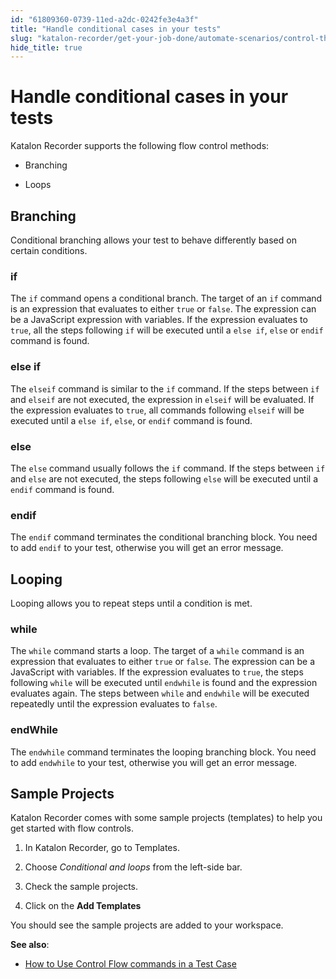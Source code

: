 ```yaml
---
id: "61809360-0739-11ed-a2dc-0242fe3e4a3f"
title: "Handle conditional cases in your tests"
slug: "katalon-recorder/get-your-job-done/automate-scenarios/control-the-flows/handle-conditional-cases-in-your-tests"
hide_title: true
---
```


# <a id="id" class="anchor_top_offset"/><a id="ariaid-title1" class="anchor_top_offset"/>Handle conditional cases in your tests

<div xmlns="http://www.w3.org/1999/xhtml" className="p">Katalon Recorder supports the following flow control methods: <ul className="ul"><li className="li"><p className="p">Branching</p></li><li className="li"><p className="p">Loops</p></li></ul></div>
    

## <a id="id_1" class="anchor_top_offset"/>Branching

    
      
<p xmlns="http://www.w3.org/1999/xhtml" className="p">Conditional branching allows your test to behave differently   based on certain conditions.</p> 
    
                  
      

### <a id="id_2" class="anchor_top_offset"/>if

      
        
<p xmlns="http://www.w3.org/1999/xhtml" className="p">The <code className="ph codeph">if</code> command opens a conditional branch. The   target of an <code className="ph codeph">if</code> command is an expression that   evaluates to either <code className="ph codeph">true</code> or <code className="ph codeph">false</code>. The   expression can be a JavaScript expression with variables. If the   expression evaluates to <code className="ph codeph">true</code>, all the steps following   <code className="ph codeph">if</code> will be executed until a <code className="ph codeph">else if</code>,   <code className="ph codeph">else</code> or <code className="ph codeph">endif</code> command is found.</p> 
      
    
      

### <a id="id_3" class="anchor_top_offset"/>else if

      
        
<p xmlns="http://www.w3.org/1999/xhtml" className="p">The <code className="ph codeph">elseif</code> command is similar to the   <code className="ph codeph">if</code> command. If the steps between <code className="ph codeph">if</code> and   <code className="ph codeph">elseif</code> are not executed, the expression in   <code className="ph codeph">elseif</code> will be evaluated. If the expression evaluates   to <code className="ph codeph">true</code>, all commands following <code className="ph codeph">elseif</code>   will be executed until a <code className="ph codeph">else if</code>, <code className="ph codeph">else</code>,   or <code className="ph codeph">endif</code> command is found.</p> 
      
    
      

### <a id="id_4" class="anchor_top_offset"/>else

      
        
<p xmlns="http://www.w3.org/1999/xhtml" className="p">The <code className="ph codeph">else</code> command usually follows the   <code className="ph codeph">if</code> command. If the steps between <code className="ph codeph">if</code> and   <code className="ph codeph">else</code> are not executed, the steps following   <code className="ph codeph">else</code> will be executed until a <code className="ph codeph">endif</code>   command is found.</p> 
      
    
      

### <a id="id_5" class="anchor_top_offset"/>endif

      
        
<p xmlns="http://www.w3.org/1999/xhtml" className="p">The <code className="ph codeph">endif</code> command terminates the conditional   branching block. You need to add <code className="ph codeph">endif</code> to your test,   otherwise you will get an error message.</p> 
      
    
    

## <a id="id_6" class="anchor_top_offset"/>Looping

    
      
<p xmlns="http://www.w3.org/1999/xhtml" className="p">Looping allows you to repeat steps until a condition is met.</p> 
    
          
      

### <a id="id_7" class="anchor_top_offset"/>while

      
        
<p xmlns="http://www.w3.org/1999/xhtml" className="p">The <code className="ph codeph">while</code> command starts a loop. The target of a   <code className="ph codeph">while</code> command is an expression that evaluates to   either <code className="ph codeph">true</code> or <code className="ph codeph">false</code>. The expression can   be a JavaScript with variables. If the expression evaluates to   <code className="ph codeph">true</code>, the steps following <code className="ph codeph">while</code> will be   executed until <code className="ph codeph">endwhile</code> is found and the expression   evaluates again. The steps between <code className="ph codeph">while</code> and   <code className="ph codeph">endwhile</code> will be executed repeatedly until the   expression evaluates to <code className="ph codeph">false</code>.</p> 
      
    
      

### <a id="id_8" class="anchor_top_offset"/>endWhile

      
        
<p xmlns="http://www.w3.org/1999/xhtml" className="p">The <code className="ph codeph">endwhile</code> command terminates the looping   branching block. You need to add <code className="ph codeph">endwhile</code> to your   test, otherwise you will get an error message.</p> 
      
    

## <a id="id_9" class="anchor_top_offset"/>Sample Projects

<div xmlns="http://www.w3.org/1999/xhtml" className="p">Katalon Recorder comes with some sample projects (templates) to
  help you get started with flow controls.<ol className="ol"><li className="li"><p className="p">In Katalon Recorder, go
        to Templates.</p></li><li className="li"><p className="p">Choose <em className="ph i">Conditional and loops</em> from the
        left-side bar.</p></li><li className="li"><p className="p">Check the sample projects.</p></li><li className="li"><p className="p">Click on the
        <strong className="ph b">Add Templates</strong></p></li></ol> </div>
<p xmlns="http://www.w3.org/1999/xhtml" className="p">You should see the sample projects are added to your   workspace.</p> 
<p xmlns="http://www.w3.org/1999/xhtml" className="p">   <strong className="ph b">See also</strong>:</p> 
<ul xmlns="http://www.w3.org/1999/xhtml" className="ul"><li className="li">     <a className="xref" href="/docs/katalon-recorder/get-your-job-done/automate-scenarios/control-the-flows/how-to-use-control-flow-commands-in-a-test-case">How       to Use Control Flow commands in a Test Case</a>   </li></ul> 
